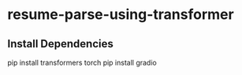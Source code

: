 # resume-parse-using-transformer
 ## Install Dependencies 
 pip install transformers torch
 pip install gradio

